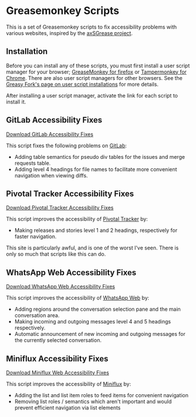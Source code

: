 # Greasemonkey Scripts

This is a set of Greasemonkey scripts to fix accessibility problems with various websites, inspired by the [axSGrease project](https://github.com/nvaccess/axSGrease).

## Installation

Before you can install any of these scripts, you must first install a user script manager for your browser; [GreaseMonkey for firefox](https://addons.mozilla.org/en-US/firefox/addon/greasemonkey/) or [Tampermonkey for Chrome](https://chrome.google.com/webstore/detail/tampermonkey/dhdgffkkebhmkfjojejmpbldmpobfkfo).
There are also user script managers for other browsers.
See the [Greasy Fork's page on   user script installations](https://greasyfork.org/en/help/installing-user-scripts) for more details.

After installing a user script manager,  activate the link for each script to install it.

## GitLab Accessibility Fixes

[Download GitLab  Accessibility Fixes](https://github.com/Neurrone/greasemonkey-scripts/raw/master/gitlab%20a11y%20fixes.user.js)

This script fixes the following problems on  [GitLab](https://gitlab.com):

* Adding table semantics for pseudo div tables for the issues and merge requests table.
* Adding level 4 headings for file names to facilitate more convenient navigation when viewing diffs.

## Pivotal Tracker  Accessibility Fixes

[Download Pivotal Tracker Accessibility Fixes](https://github.com/Neurrone/greasemonkey-scripts/raw/master/pivotal%20tracker%20a11y%20fixes.user.js)

This script improves the accessibility of [Pivotal Tracker](https://pivotaltracker.com) by:

* Making releases and stories level 1 and 2 headings, respectively for faster navigation.

This site is particularly awful, and is one of the worst I've seen. There is only so much that scripts like this can do.

## WhatsApp Web Accessibility Fixes

[Download WhatsApp Web Accessibility Fixes](https://github.com/Neurrone/greasemonkey-scripts/raw/master/whatsApp%20Web%20a11y%20fixes.user.js)

This script improves the accessibility of [WhatsApp Web](https://web.whatsapp.com) by:

* Adding regions around the conversation selection pane and the main conversation area.
* Making incoming and outgoing messages level 4 and 5 headings respectively.
* Automatic announcement of new incoming and outgoing messages for the currently selected conversation.

## Miniflux Accessibility Fixes

[Download Miniflux Web Accessibility Fixes](https://github.com/Neurrone/greasemonkey-scripts/raw/master/miniflux%20a11y%20fixes.user.js)

This script improves the accessibility of [Miniflux](https://reader.miniflux.app) by:

* Adding the list and list item roles to feed items for convenient navigation
* Removing list roles / semantics which aren't important and would prevent efficient navigation via list elements